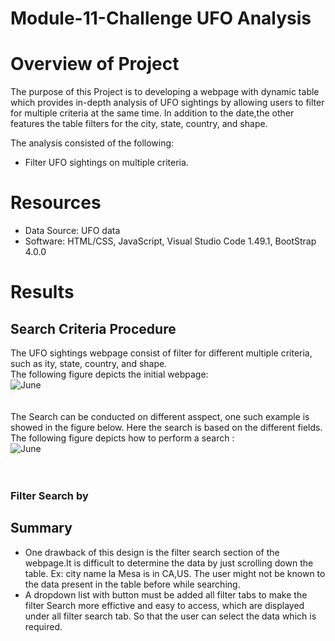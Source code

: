 # Module-11-Challenge   UFO Analysis


# Overview of Project #
The purpose of this Project is to developing a webpage with dynamic table which provides in-depth analysis of UFO sightings by allowing users to filter for multiple criteria at the same time. In addition to the date,the other features the table filters for the city, state, country, and shape.

The analysis consisted of the following:
- Filter UFO sightings on multiple criteria.

# Resources #
- Data Source: UFO data
- Software: HTML/CSS, JavaScript, Visual Studio Code 1.49.1, BootStrap 4.0.0

# Results #
## Search Criteria Procedure ##
The UFO sightings webpage consist of filter for different multiple criteria, such as ity, state, country, and shape.<br>
The following figure depicts the initial webpage: <br>
![June](/surfs_up/Image/June_temp.png) <br>
<br><br>
The Search can be conducted on different asspect, one such example is showed in the figure below. Here the search is based on the different fields. 
The following figure depicts how to perform a search :<br>
![June](/surfs_up/Image/June_temp.png) <br>
<br><br>
### Filter Search by 
## Summary ##
- One drawback of this design is the filter search section of the webpage.It is difficult to determine the data by just scrolling down the table. 
Ex: city name la Mesa is in CA,US. The user might not be known to the data present in the table before while searching. 
- A dropdown list with button must be added all filter tabs to make the filter Search more effictive and easy to access, which are displayed under all filter search tab. So that the user can select the data which is required. 
<br><br>
